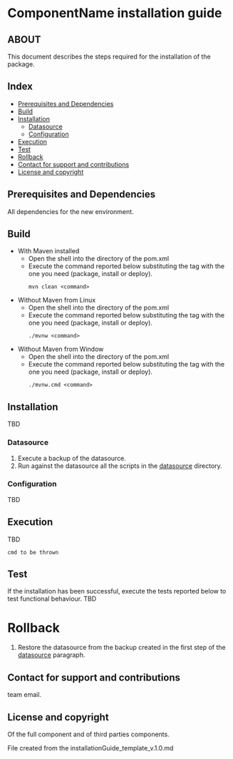 # ComponentName installation guide

## ABOUT
This document describes the steps required for the installation of the package.

## Index
* [Prerequisites and Dependencies](#prerequisites-and-dependencies)
* [Build](#build)
* [Installation](#installation)
	* [Datasource](#datasource)
	* [Configuration](#configuration)
* [Execution](#execution)
* [Test](#test)
* [Rollback](#rollback)
* [Contact for support and contributions](#contact-for-support-and-contributions)
* [License and copyright](#license-and-copyright)

## Prerequisites and Dependencies
All dependencies for the new environment.

## Build
- With Maven installed
	- Open the shell into the directory of the pom.xml
	- Execute the command reported below substituting the <command> tag with the one you need (package, install or deploy).
		```
		mvn clean <command>
		```
- Without Maven from Linux
	- Open the shell into the directory of the pom.xml
	- Execute the command reported below substituting the <command> tag with the one you need (package, install or deploy).
		```
		./mvnw <command>
		```
- Without Maven from Window
	- Open the shell into the directory of the pom.xml
	- Execute the command reported below substituting the <command> tag with the one you need (package, install or deploy).
		```
		./mvnw.cmd <command>
		```

## Installation
TBD

### Datasource
1. Execute a backup of the datasource.
2. Run against the datasource all the scripts in the [datasource](src/resources/datasource/) directory.

### Configuration
TBD

## Execution
TBD
```
cmd to be thrown
```

## Test
If the installation has been successful, execute the tests reported below to test functional behaviour.
TBD

# Rollback
1. Restore the datasource from the backup created in the first step of the [datasource](#datasource) paragraph.

## Contact for support and contributions
team email.

## License and copyright
Of the full component and of third parties components.

File created from the installationGuide_template_v.1.0.md